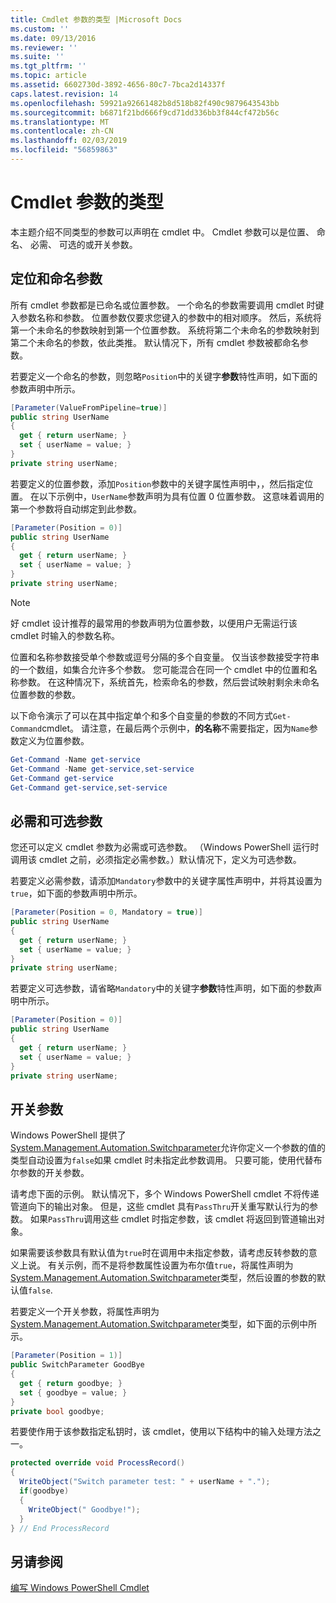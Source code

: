 ```yaml
---
title: Cmdlet 参数的类型 |Microsoft Docs
ms.custom: ''
ms.date: 09/13/2016
ms.reviewer: ''
ms.suite: ''
ms.tgt_pltfrm: ''
ms.topic: article
ms.assetid: 6602730d-3892-4656-80c7-7bca2d14337f
caps.latest.revision: 14
ms.openlocfilehash: 59921a92661482b8d518b82f490c9879643543bb
ms.sourcegitcommit: b6871f21bd666f9cd71dd336bb3f844cf472b56c
ms.translationtype: MT
ms.contentlocale: zh-CN
ms.lasthandoff: 02/03/2019
ms.locfileid: "56859863"
---
```

# <a name="types-of-cmdlet-parameters"></a>Cmdlet 参数的类型

本主题介绍不同类型的参数可以声明在 cmdlet 中。 Cmdlet 参数可以是位置、 命名、 必需、 可选的或开关参数。

## <a name="positional-and-named-parameters"></a>定位和命名参数

所有 cmdlet 参数都是已命名或位置参数。 一个命名的参数需要调用 cmdlet 时键入参数名称和参数。 位置参数仅要求您键入的参数中的相对顺序。 然后，系统将第一个未命名的参数映射到第一个位置参数。 系统将第二个未命名的参数映射到第二个未命名的参数，依此类推。 默认情况下，所有 cmdlet 参数被都命名参数。

若要定义一个命名的参数，则忽略`Position`中的关键字**参数**特性声明，如下面的参数声明中所示。

```csharp
[Parameter(ValueFromPipeline=true)]
public string UserName
{
  get { return userName; }
  set { userName = value; }
}
private string userName;
```

若要定义的位置参数，添加`Position`参数中的关键字属性声明中，，然后指定位置。 在以下示例中，`UserName`参数声明为具有位置 0 位置参数。 这意味着调用的第一个参数将自动绑定到此参数。

```csharp
[Parameter(Position = 0)]
public string UserName
{
  get { return userName; }
  set { userName = value; }
}
private string userName;
```

> [!NOTE]
> 好 cmdlet 设计推荐的最常用的参数声明为位置参数，以便用户无需运行该 cmdlet 时输入的参数名称。

位置和名称参数接受单个参数或逗号分隔的多个自变量。 仅当该参数接受字符串的一个数组，如集合允许多个参数。 您可能混合在同一个 cmdlet 中的位置和名称参数。 在这种情况下，系统首先，检索命名的参数，然后尝试映射剩余未命名位置参数的参数。

以下命令演示了可以在其中指定单个和多个自变量的参数的不同方式`Get-Command`cmdlet。 请注意，在最后两个示例中，**的名称**不需要指定，因为`Name`参数定义为位置参数。

```powershell
Get-Command -Name get-service
Get-Command -Name get-service,set-service
Get-Command get-service
Get-Command get-service,set-service
```

## <a name="mandatory-and-optional-parameters"></a>必需和可选参数

您还可以定义 cmdlet 参数为必需或可选参数。 （Windows PowerShell 运行时调用该 cmdlet 之前，必须指定必需参数。）默认情况下，定义为可选参数。

若要定义必需参数，请添加`Mandatory`参数中的关键字属性声明中，并将其设置为`true`，如下面的参数声明中所示。

```csharp
[Parameter(Position = 0, Mandatory = true)]
public string UserName
{
  get { return userName; }
  set { userName = value; }
}
private string userName;
```

若要定义可选参数，请省略`Mandatory`中的关键字**参数**特性声明，如下面的参数声明中所示。

```csharp
[Parameter(Position = 0)]
public string UserName
{
  get { return userName; }
  set { userName = value; }
}
private string userName;
```

## <a name="switch-parameters"></a>开关参数

Windows PowerShell 提供了[System.Management.Automation.Switchparameter](/dotnet/api/System.Management.Automation.SwitchParameter)允许你定义一个参数的值的类型自动设置为`false`如果 cmdlet 时未指定此参数调用。 只要可能，使用代替布尔参数的开关参数。

请考虑下面的示例。 默认情况下，多个 Windows PowerShell cmdlet 不将传递管道向下的输出对象。 但是，这些 cmdlet 具有`PassThru`开关重写默认行为的参数。 如果`PassThru`调用这些 cmdlet 时指定参数，该 cmdlet 将返回到管道输出对象。

如果需要该参数具有默认值为`true`时在调用中未指定参数，请考虑反转参数的意义上说。 有关示例，而不是将参数属性设置为布尔值`true`，将属性声明为[System.Management.Automation.Switchparameter](/dotnet/api/System.Management.Automation.SwitchParameter)类型，然后设置的参数的默认值`false`.

若要定义一个开关参数，将属性声明为[System.Management.Automation.Switchparameter](/dotnet/api/System.Management.Automation.SwitchParameter)类型，如下面的示例中所示。

```csharp
[Parameter(Position = 1)]
public SwitchParameter GoodBye
{
  get { return goodbye; }
  set { goodbye = value; }
}
private bool goodbye;
```

若要使作用于该参数指定私钥时，该 cmdlet，使用以下结构中的输入处理方法之一。

```csharp
protected override void ProcessRecord()
{
  WriteObject("Switch parameter test: " + userName + ".");
  if(goodbye)
  {
    WriteObject(" Goodbye!");
  }
} // End ProcessRecord
```

## <a name="see-also"></a>另请参阅

[编写 Windows PowerShell Cmdlet](./writing-a-windows-powershell-cmdlet.md)

